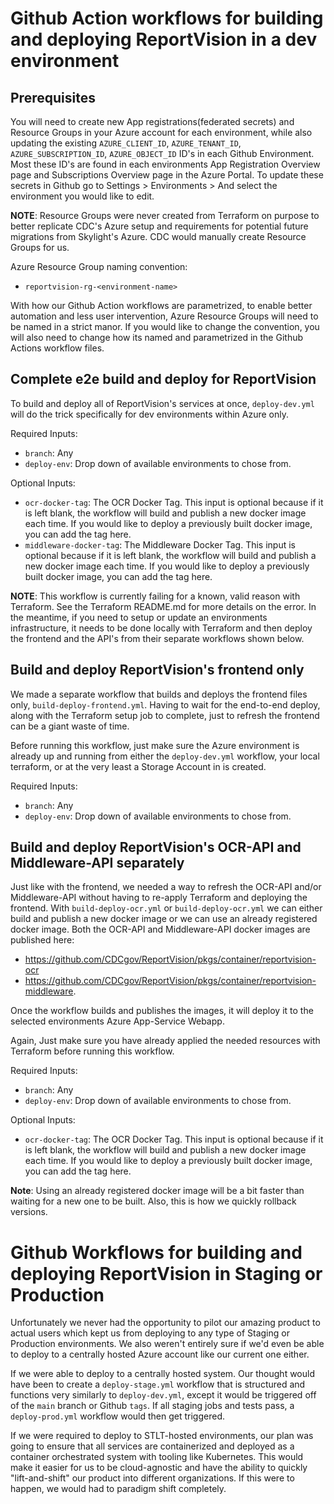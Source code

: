 # Github Action workflows for building and deploying ReportVision in a dev environment

## Prerequisites

You will need to create new App registrations(federated secrets) and Resource Groups in your Azure account for each environment, while also updating the existing `AZURE_CLIENT_ID`, `AZURE_TENANT_ID`, `AZURE_SUBSCRIPTION_ID`, `AZURE_OBJECT_ID` ID's in each Github Environment. Most these ID's are found in each environments App Registration Overview page and Subscriptions Overview page in the Azure Portal. To update these secrets in Github go to Settings > Environments > And select the environment you would like to edit.

**NOTE**: Resource Groups were never created from Terraform on purpose to better replicate CDC's Azure setup and requirements for potential future migrations from Skylight's Azure. CDC would manually create Resource Groups for us.

Azure Resource Group naming convention:

- `reportvision-rg-<environment-name>`

With how our Github Action workflows are parametrized, to enable better automation and less user intervention, Azure Resource Groups will need to be named in a strict manor. If you would like to change the convention, you will also need to change how its named and parametrized in the Github Actions workflow files.

## Complete e2e build and deploy for ReportVision

To build and deploy all of ReportVision's services at once, `deploy-dev.yml` will do the trick specifically for dev environments within Azure only.

Required Inputs:

- `branch`: Any
- `deploy-env`: Drop down of available environments to chose from.

Optional Inputs:

- `ocr-docker-tag`: The OCR Docker Tag. This input is optional because if it is left blank, the workflow will build and publish a new docker image each time. If you would like to deploy a previously built docker image, you can add the tag here.
- `middleware-docker-tag`: The Middleware Docker Tag. This input is optional because if it is left blank, the workflow will build and publish a new docker image each time. If you would like to deploy a previously built docker image, you can add the tag here.


**NOTE**: This workflow is currently failing for a known, valid reason with Terraform. See the Terraform README.md for more details on the error. In the meantime, if you need to setup or update an environments infrastructure, it needs to be done locally with Terraform and then deploy the frontend and the API's from their separate workflows shown below.

## Build and deploy ReportVision's frontend only

We made a separate workflow that builds and deploys the frontend files only, `build-deploy-frontend.yml`. Having to wait for the end-to-end deploy, along with the Terraform setup job to complete, just to refresh the frontend can be a giant waste of time. 

Before running this workflow, just make sure the Azure environment is already up and running from either the `deploy-dev.yml` workflow, your local terraform, or at the very least a Storage Account in is created.

Required Inputs:

- `branch`: Any
- `deploy-env`: Drop down of available environments to chose from.

## Build and deploy ReportVision's OCR-API and Middleware-API separately

Just like with the frontend, we needed a way to refresh the OCR-API and/or Middleware-API without having to re-apply Terraform and deploying the frontend. With `build-deploy-ocr.yml` or `build-deploy-ocr.yml` we can either build and publish a new docker image or we can use an already registered docker image. Both the OCR-API and Middleware-API docker images are published here: 
- https://github.com/CDCgov/ReportVision/pkgs/container/reportvision-ocr
- https://github.com/CDCgov/ReportVision/pkgs/container/reportvision-middleware. 

Once the workflow builds and publishes the images, it will deploy it to the selected environments Azure App-Service Webapp. 

Again, Just make sure you have already applied the needed resources with Terraform before running this workflow.

Required Inputs:

- `branch`: Any
- `deploy-env`: Drop down of available environments to chose from.

Optional Inputs:

- `ocr-docker-tag`: The OCR Docker Tag. This input is optional because if it is left blank, the workflow will build and publish a new docker image each time. If you would like to deploy a previously built docker image, you can add the tag here.

**Note**: Using an already registered docker image will be a bit faster than waiting for a new one to be built. Also, this is how we quickly rollback versions.

# Github Workflows for building and deploying ReportVision in Staging or Production

Unfortunately we never had the opportunity to pilot our amazing product to actual users which kept us from deploying to any type of Staging or Production environments. We also weren't entirely sure if we'd even be able to deploy to a centrally hosted Azure account like our current one either.

If we were able to deploy to a centrally hosted system. Our thought would have been to create a `deploy-stage.yml` workflow that is structured and functions very similarly to `deploy-dev.yml`, except it would be triggered off of the `main` branch or Github `tags`. If all staging jobs and tests pass, a `deploy-prod.yml` workflow would then get triggered.

If we were required to deploy to STLT-hosted environments, our plan was going to ensure that all services are containerized and deployed as a container orchestrated system with tooling like Kubernetes. This would make it easier for us to be cloud-agnostic and have the ability to quickly "lift-and-shift" our product into different organizations. If this were to happen, we would had to paradigm shift completely.